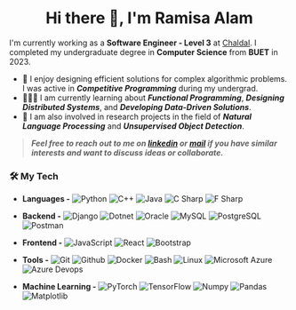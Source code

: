 <h1 align="center">Hi there 👋, I'm Ramisa Alam</h1>

I'm currently working as a **Software Engineer - Level 3** at [Chaldal](https://chaldal.tech/). I completed my undergraduate degree in **Computer Science** from **BUET** in 2023.

- 🧩 I enjoy designing efficient solutions for complex algorithmic problems. I was active in ***Competitive Programming*** during my undergrad. 
- 👩🏻‍💻 I am currently learning about ***Functional Programming***, ***Designing Distributed Systems***, and ***Developing Data-Driven Solutions***.
- 🔬 I am also involved in research projects in the field of ***Natural Language Processing*** and ***Unsupervised Object Detection***.

> ***Feel free to reach out to me on [***linkedin***](https://www.linkedin.com/in/ramisa-alam-459308204/) or [***mail***](mailto:ramisa2108@gmail.com) if you have similar interests and want to discuss ideas or collaborate.***

### 🛠️ My Tech

- **Languages -** 
![Python](https://img.shields.io/static/v1?&message=Python&color=176587&logo=python&logoColor=f5f589&label=&)
![C++](https://img.shields.io/static/v1?&message=C%2B%2B&color=1e5aba&logo=C%2B%2B&label=&)
![Java](https://img.shields.io/static/v1?&message=Java&color=c93618&logo=Java&label=)
![C Sharp](https://img.shields.io/static/v1?&message=C+Sharp&color=2d07ad&logo=csharp&label=&)
![F Sharp](https://img.shields.io/static/v1?&message=F+Sharp&color=000000&logo=fsharp&logoColor=66bced&label=)

- **Backend -**
![Django](https://img.shields.io/static/v1?&message=Django&color=2c4a37&logo=Django&label=)
![Dotnet](https://img.shields.io/static/v1?&message=Dotnet&color=8b32d9&logo=dotnet&label=)
![Oracle](https://img.shields.io/static/v1?&message=Oracle&color=F80000&logo=Oracle&label=)
![MySQL](https://img.shields.io/static/v1?&message=MySQL&color=5699cc&logo=MySQL&logoColor=FFFFFF&label=)
![PostgreSQL](https://img.shields.io/static/v1?&message=PostgreSQL&color=6566ba&logo=PostgreSQL&logoColor=FFFFFF&label=)
![Postman](https://img.shields.io/static/v1?&message=Postman&color=FF6F00&logo=postman&logoColor=FFFFFF&label=)

- **Frontend -**
![JavaScript](https://img.shields.io/static/v1?&message=JavaScript&color=000000&logo=javascript&label=)
![React](https://img.shields.io/static/v1?&message=React&color=000000&logo=react&logoColor=66bced&label=)
![Bootstrap](https://img.shields.io/static/v1?&message=Bootstrap&color=5f0b7a&logo=bootstrap&logoColor=FFFFFF&label=)

- **Tools -**
![Git](https://img.shields.io/static/v1?&message=Git&color=F05032&logo=Git&logoColor=FFFFFF&label=)
![Github](https://img.shields.io/static/v1?&message=Github&color=000000&logo=github&logoColor=FFFFFF&label=)
![Docker](https://img.shields.io/static/v1?&message=Docker&color=2496ED&logo=Docker&logoColor=FFFFFF&label=)
![Bash](https://img.shields.io/static/v1?&message=Bash&color=000000&logo=powershell&logoColor=5cfc05&label=)
![Linux](https://img.shields.io/static/v1?&message=Linux&color=000000&logo=linux&logoColor=f5ba3b&label=)
![Microsoft Azure](https://img.shields.io/static/v1?&message=Microsoft%20Azure&color=2496ED&logo=microsoftazure&logoColor=FFFFFF&label=)
![Azure Devops](https://img.shields.io/static/v1?&message=Azure%20Devops&color=0e6db5&logo=azuredevops&logoColor=FFFFFF&label=)

- **Machine Learning -** 
![PyTorch](https://img.shields.io/static/v1?&message=PyTorch&color=EE4C2C&logo=PyTorch&logoColor=FFFFFF&label=)
![TensorFlow](https://img.shields.io/static/v1?&message=TensorFlow&color=FF6F00&logo=TensorFlow&logoColor=FFFFFF&label=)
![Numpy](https://img.shields.io/static/v1?&message=Numpy&color=658cf0&logo=numpy&logoColor=FFFFFF&label=)
![Pandas](https://img.shields.io/static/v1?&message=Pandas&color=0a2c82&logo=pandas&logoColor=FFFFFF&label=)
![Matplotlib](https://img.shields.io/static/v1?&message=Matplotlib&color=0e5fa1&logo=plotly&logoColor=FF6F00&label=)
